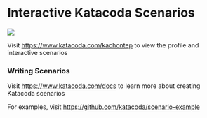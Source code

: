 # Interactive Katacoda Scenarios

[![](http://shields.katacoda.com/katacoda/kachontep/count.svg)](https://www.katacoda.com/kachontep "Get your profile on Katacoda.com")

Visit https://www.katacoda.com/kachontep to view the profile and interactive scenarios

### Writing Scenarios
Visit https://www.katacoda.com/docs to learn more about creating Katacoda scenarios

For examples, visit https://github.com/katacoda/scenario-example
